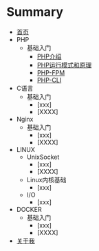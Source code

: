 # Summary

* [首页](README.md)
* PHP
    * 基础入门
        * [PHP介绍](catalogue/php/basics/php_introduce.md)
        * [PHP运行模式和原理](catalogue/php/basics/php_run_model.md)
        * [PHP-FPM](catalogue/php/basics/php_fpm.md)
        * [PHP-CLI](catalogue/php/basics/php_cli.md)
* C语言
    * 基础入门
        * [xxx]
        * [XXXX]
* Nginx
    * 基础入门
        * [xxx]
        * [XXXX]
* LINUX
    * UnixSocket
        * [xxx]
        * [XXXX]
    * Linux内核基础
        * [xxx]
    * I/O
        * [xxx]
* DOCKER
    * 基础入门
        * [xxx]
        * [XXXX]
* [关于我](catalogue/user/info.md)

